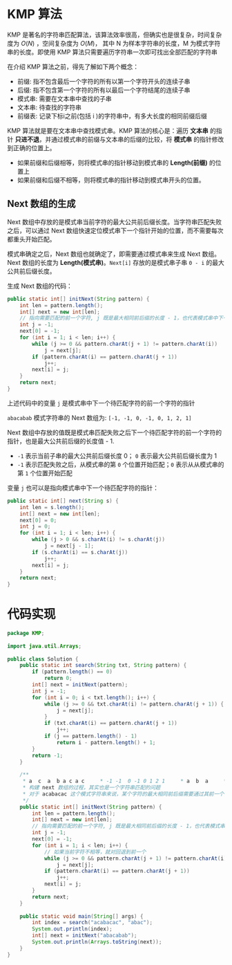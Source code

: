 # KMP 算法

KMP 是著名的字符串匹配算法，该算法效率很高，但确实也是很复杂，时间复杂度为 $O(N)$ ，空间复杂度为 $O(M)$， 其中 N 为样本字符串的长度，M 为模式字符串的长度。即使用 KMP 算法只需要遍历字符串一次即可找出全部匹配的字符串

在介绍 KMP 算法之前，得先了解如下两个概念：

- 前缀: 指不包含最后一个字符的所有以第一个字符开头的连续子串
- 后缀: 指不包含第一个字符的所有以最后一个字符结尾的连续子串
- 模式串: 需要在文本串中查找的子串
- 文本串:  待查找的字符串
- 前缀表: 记录下标i之前(包括 i )的字符串中，有多大长度的相同前缀后缀

KMP 算法就是要在文本串中查找模式串。KMP 算法的核心是：遍历 **文本串** 的指针 **只进不退**，并通过模式串的前缀与文本串的后缀的比较，将 **模式串** 的指针修改到正确的位置上。
- 如果前缀和后缀相等，则将模式串的指针移动到模式串的 **Length(前缀)** 的位置上
- 如果前缀和后缀不相等，则将模式串的指针移动到模式串开头的位置。

## Next 数组的生成

Next 数组中存放的是模式串当前字符的最大公共前后缀长度。当字符串匹配失败之后，可以通过 Next 数组快速定位模式串下一个指针开始的位置，而不需要每次都重头开始匹配。

模式串确定之后，Next 数组也就确定了，即需要通过模式串来生成 Next 数组。Next 数组的长度为 **Length(模式串)**。`Next[i]` 存放的是模式串子串 `0 - i` 的最大公共前后缀长度。

生成 Next 数组的代码：

```java
public static int[] initNext(String pattern) {  
    int len = pattern.length();  
    int[] next = new int[len];  
    // 指向需要匹配的前一个字符, j 既是最大相同前后缀的长度 - 1，也代表模式串中下一个待匹配字符的前一个字符的指针  
    int j = -1;
    next[0] = -1;  
    for (int i = 1; i < len; i++) {  
        while (j >= 0 && pattern.charAt(j + 1) != pattern.charAt(i))  
            j = next[j];  
        if (pattern.charAt(i) == pattern.charAt(j + 1))  
            j++;  
        next[i] = j;  
    }  
    return next;  
}
```

上述代码中的变量 `j` 是模式串中下一个待匹配字符的前一个字符的指针

`abacabab` 模式字符串的 Next 数组为: `[-1, -1, 0, -1, 0, 1, 2, 1]`

Next 数组中存放的值既是模式串匹配失败之后下一个待匹配字符的前一个字符的指针，也是最大公共前后缀的长度值 - 1.

- `-1` 表示当前子串的最大公共前后缀长度 0； `0` 表示最大公共前后缀长度为 1
- `-1` 表示匹配失败之后，从模式串的第 `0` 个位置开始匹配；`0` 表示从从模式串的第 `1` 个位置开始匹配

变量 `j` 也可以是指向模式串中下一个待匹配字符的指针：

```java
public static int[] next(String s) {  
    int len = s.length();  
    int[] next = new int[len];  
    next[0] = 0;  
    int j = 0;  
    for (int i = 1; i < len; i++) {  
        while (j > 0 && s.charAt(i) != s.charAt(j))  
            j = next[j - 1];  
        if (s.charAt(i) == s.charAt(j))  
            j++;
        next[i] = j;
    }
    return next;  
}
```


# 代码实现

```java
package KMP;  
  
import java.util.Arrays;  
  
public class Solution {  
    public static int search(String txt, String pattern) {  
        if (pattern.length() == 0)  
            return 0;  
        int[] next = initNext(pattern);  
        int j = -1;  
        for (int i = 0; i < txt.length(); i++) {  
            while (j >= 0 && txt.charAt(i) != pattern.charAt(j + 1)) {  
                j = next[j];  
            }  
            if (txt.charAt(i) == pattern.charAt(j + 1))  
                j++;  
            if (j == pattern.length() - 1)  
                return i - pattern.length() + 1;  
        }  
        return -1;  
    }  
  
    /**  
     * a  c  a  b a c a c     * -1 -1  0 -1 0 1 2 1     * a  b  a     * -1 -1  0     * <p>  
     * 构建 next 数组的过程，其实也是一个字符串匹配的问题  
     * 对于 acabacac 这个模式字符串来说，某个字符的最大相同前后缀需要通过其前一个字符的来进行判定  
     */  
    public static int[] initNext(String pattern) {  
        int len = pattern.length();  
        int[] next = new int[len];  
        // 指向需要匹配的前一个字符, j 既是最大相同前后缀的长度 - 1，也代表模式串中下一个待匹配字符的前一个字符的指针  
        int j = -1;  
        next[0] = -1;  
        for (int i = 1; i < len; i++) {  
            // 如果当前字符不相等，就对回退到前一个  
            while (j >= 0 && pattern.charAt(j + 1) != pattern.charAt(i))  
                j = next[j];  
            if (pattern.charAt(i) == pattern.charAt(j + 1))  
                j++;  
            next[i] = j;  
        }  
        return next;  
    }  
  
    public static void main(String[] args) {  
        int index = search("acabacac", "abac");  
        System.out.println(index);  
        int[] next = initNext("abacabab");  
        System.out.println(Arrays.toString(next));  
    }  
}
```